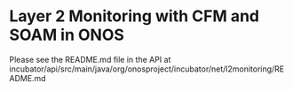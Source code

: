 # Layer 2 Monitoring with CFM and SOAM in ONOS
Please see the README.md file in the API at
incubator/api/src/main/java/org/onosproject/incubator/net/l2monitoring/README.md